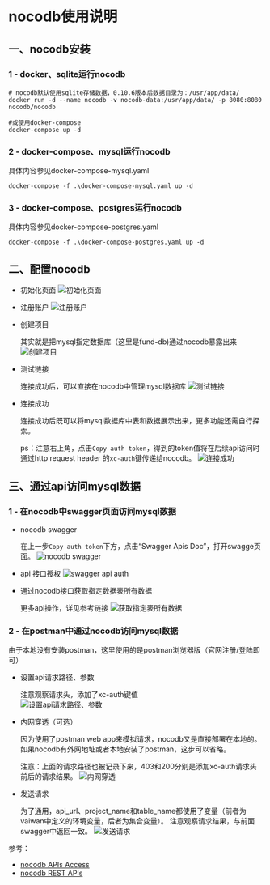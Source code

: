 # nocodb使用说明
## 一、nocodb安装
### 1 - docker、sqlite运行nocodb
```shell
# nocodb默认使用sqlite存储数据，0.10.6版本后数据目录为：/usr/app/data/
docker run -d --name nocodb -v nocodb-data:/usr/app/data/ -p 8080:8080 nocodb/nocodb

#或使用docker-compose
docker-compose up -d
```

### 2 - docker-compose、mysql运行nocodb
具体内容参见docker-compose-mysql.yaml

```shell
docker-compose -f .\docker-compose-mysql.yaml up -d
```

### 3 - docker-compose、postgres运行nocodb
具体内容参见docker-compose-postgres.yaml

```shell
docker-compose -f .\docker-compose-postgres.yaml up -d 
```

## 二、配置nocodb
* 初始化页面
![初始化页面](./images/nocodb-01.png)

* 注册账户
![注册账户](./images/nocodb-02.png)

* 创建项目

  其实就是把mysql指定数据库（这里是fund-db)通过nocodb暴露出来
![创建项目](./images/nocodb-03.png)

* 测试链接

  连接成功后，可以直接在nocodb中管理mysql数据库
![测试链接](./images/nocodb-04.png)

* 连接成功

  连接成功后既可以将mysql数据库中表和数据展示出来，更多功能还需自行探索。

  ps：注意右上角，点击`Copy auth token`，得到的token值将在后续api访问时通过http request header 的`xc-auth`键传递给nocodb。
![连接成功](./images/nocodb-05.png)

## 三、通过api访问mysql数据
### 1 - 在nocodb中swagger页面访问mysql数据
* nocodb swagger

  在上一步`Copy auth token`下方，点击“Swagger Apis Doc”，打开swagge页面。
![nocodb swagger](./images/nocodb-06.png)

* api 接口授权
![swagger api auth](./images/nocodb-07.png)

* 通过nocodb接口获取指定数据表所有数据

  更多api操作，详见参考链接
![获取指定表所有数据](./images/nocodb-08.png)
### 2 - 在postman中通过nocodb访问mysql数据
由于本地没有安装postman，这里使用的是postman浏览器版（官网注册/登陆即可）

* 设置api请求路径、参数

  注意观察请求头，添加了xc-auth键值  
![设置api请求路径、参数](./images/nocodb-09.png)

* 内网穿透（可选）

  因为使用了postman web app来模拟请求，nocodb又是直接部署在本地的。如果nocodb有外网地址或者本地安装了postman，这步可以省略。

  注意：上面的请求路径也被记录下来，403和200分别是添加xc-auth请求头前后的请求结果。
![内网穿透](./images/nocodb-11.png)

* 发送请求

  为了通用，api_url、project_name和table_name都使用了变量（前者为vaiwan中定义的环境变量，后者为集合变量）。
  注意观察请求结果，与前面swagger中返回一致。
![发送请求](./images/nocodb-10.png)



参考：
* [nocodb APIs Access](https://docs.nocodb.com/setup-and-usages/apis-access)
* [nocodb REST APIs](https://docs.nocodb.com/developer-resources/rest-apis)
